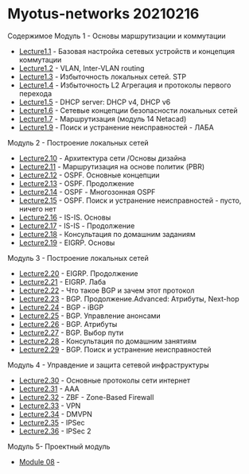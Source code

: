 # Myotus-networks 20210216

Cодержимое
Модуль 1 - Основы маршрутизации и коммутации
- [Lecture1.1](MODULE01/Lecture01/README.MD) - Базовая настройка сетевых устройств и концепция коммутации
- [Lecture1.2](MODULE01/Lecture02/README.MD) - VLAN, Inter-VLAN routing
- [Lecture1.3](MODULE01/Lecture03/README.MD) - Избыточность локальных сетей. STP
- [Lecture1.4](MODULE01/Lecture04/README.MD) - Избыточность L2 Агрегация и протоколы первого перехода
- [Lecture1.5](MODULE01/Lecture05/README.MD) - DHCP server: DHCP v4, DHCP v6
- [Lecture1.6](MODULE01/Lecture06/README.MD) - Cетевые концепции безопасности локальных сетей
- [Lecture1.7](MODULE01/Lecture07/README.MD) - Маршрутизация (модуль 14 Netacad)
- [Lecture1.9](MODULE01/Lecture09/README.MD) - Поиск и устранение неисправностей - ЛАБА


Модуль 2 - Построение локальных сетей

- [Lecture2.10](MODULE02/Lecture10/README.MD) -  Архитектура сети /Основы дизайна
- [Lecture2.11](MODULE02/Lecture11/README.MD) -  Маршрутизация на основе политик (PBR)
- [Lecture2.12](MODULE02/Lecture12/README.MD) - OSPF. Основные концепции
- [Lecture2.13](MODULE02/Lecture13/README.MD) - OSPF. Продолжение 
- [Lecture2.14](MODULE02/Lecture14/README.MD) - OSPF - Многозонная OSPF
- [Lecture2.15](MODULE02/Lecture15/README.MD) - OSPF. Поиск и устранение неисправностей - пусто, ничего нет
- [Lecture2.16](MODULE02/Lecture16/README.MD) - IS-IS. Основы
- [Lecture2.17](MODULE02/Lecture17/README.MD) - IS-IS - Продолжение
- [Lecture2.18](MODULE02/Lecture18/README.MD) - Консультация по домашним заданиям
- [Lecture2.19](MODULE02/Lecture19/README.MD) - EIGRP. Основы

Модуль 3 - Построение локальных сетей

- [Lecture2.20](MODULE03/Lecture20/README.MD) - EIGRP. Продолжение
- [Lecture2.21](MODULE03/Lecture21/README.MD) - EIGRP. Лаба
- [Lecture2.22](MODULE03/Lecture22/README.MD) - Что такое BGP и зачем этот протокол 
- [Lecture2.23](MODULE03/Lecture23/README.MD) -  BGP. Продолжение.Advanced: Атрибуты, Next-hop
- [Lecture2.24](MODULE03/Lecture24/README.MD) - BGP - iBGP
- [Lecture2.25](MODULE03/Lecture25/README.MD) - BGP. Управление анонсами 
- [Lecture2.26](MODULE03/Lecture26/README.MD) - BGP. Атрибуты
- [Lecture2.27](MODULE03/Lecture27/README.MD) - BGP. Выбор пути 
- [Lecture2.28](MODULE03/Lecture28/README.MD) - Консультация по домашним занятиям 
- [Lecture2.29](MODULE03/Lecture29/README.MD) - BGP. Поиск и устранение неисправностей

Модуль 4 -  Управдение и защита сетевой инфраструктуры

- [Lecture2.30](MODULE04/Lecture30/README.MD) -  Основные протоколы сети интернет 
- [Lecture2.31](MODULE04/Lecture31/README.MD) -  AAA 
- [Lecture2.32](MODULE04/Lecture32/README.MD) - ZBF - Zone-Based Firewall
- [Lecture2.33](MODULE04/Lecture33/README.MD) - VPN
- [Lecture2.34](MODULE04/Lecture34/README.MD) - DMVPN
- [Lecture2.35](MODULE04/Lecture35/README.MD) - IPSec
- [Lecture2.36](MODULE04/Lecture36/README.MD) - IPSec 2


Модуль 5- Проектный модуль

- [Module 08](ModuleXX/LectureYY/README.MD) - 
